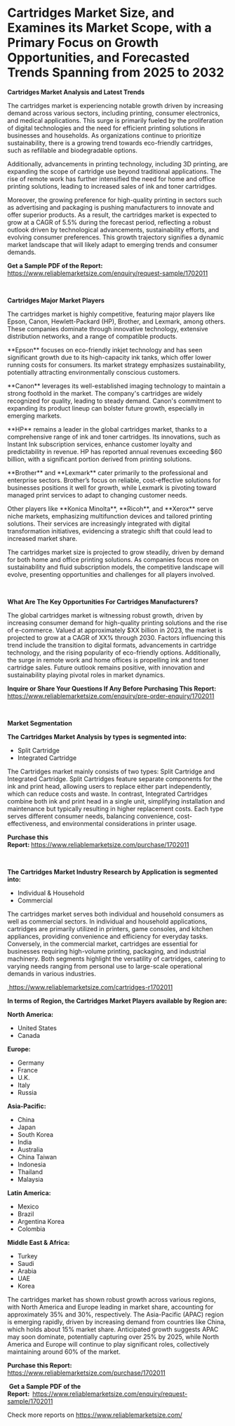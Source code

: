 <p><h1>Cartridges Market Size, and Examines its Market Scope, with a Primary Focus on Growth Opportunities, and Forecasted Trends Spanning from 2025 to 2032</h1></p><p><strong>Cartridges Market Analysis and Latest Trends</strong></p>
<p><p>The cartridges market is experiencing notable growth driven by increasing demand across various sectors, including printing, consumer electronics, and medical applications. This surge is primarily fueled by the proliferation of digital technologies and the need for efficient printing solutions in businesses and households. As organizations continue to prioritize sustainability, there is a growing trend towards eco-friendly cartridges, such as refillable and biodegradable options. </p><p>Additionally, advancements in printing technology, including 3D printing, are expanding the scope of cartridge use beyond traditional applications. The rise of remote work has further intensified the need for home and office printing solutions, leading to increased sales of ink and toner cartridges. </p><p>Moreover, the growing preference for high-quality printing in sectors such as advertising and packaging is pushing manufacturers to innovate and offer superior products. As a result, the cartridges market is expected to grow at a CAGR of 5.5% during the forecast period, reflecting a robust outlook driven by technological advancements, sustainability efforts, and evolving consumer preferences. This growth trajectory signifies a dynamic market landscape that will likely adapt to emerging trends and consumer demands.</p></p>
<p><strong>Get a Sample PDF of the Report:&nbsp;</strong> <a href="https://www.reliablemarketsize.com/enquiry/request-sample/1702011?utm_campaign=3460&utm_medium=2&utm_source=Github&utm_content=ia&utm_term=09042025&utm_id=cartridges">https://www.reliablemarketsize.com/enquiry/request-sample/1702011</a></p>
<p>&nbsp;</p>
<p><strong>Cartridges Major Market Players</strong></p>
<p><p>The cartridges market is highly competitive, featuring major players like Epson, Canon, Hewlett-Packard (HP), Brother, and Lexmark, among others. These companies dominate through innovative technology, extensive distribution networks, and a range of compatible products.</p><p>**Epson** focuses on eco-friendly inkjet technology and has seen significant growth due to its high-capacity ink tanks, which offer lower running costs for consumers. Its market strategy emphasizes sustainability, potentially attracting environmentally conscious customers.</p><p>**Canon** leverages its well-established imaging technology to maintain a strong foothold in the market. The company's cartridges are widely recognized for quality, leading to steady demand. Canon's commitment to expanding its product lineup can bolster future growth, especially in emerging markets.</p><p>**HP** remains a leader in the global cartridges market, thanks to a comprehensive range of ink and toner cartridges. Its innovations, such as Instant Ink subscription services, enhance customer loyalty and predictability in revenue. HP has reported annual revenues exceeding $60 billion, with a significant portion derived from printing solutions.</p><p>**Brother** and **Lexmark** cater primarily to the professional and enterprise sectors. Brother’s focus on reliable, cost-effective solutions for businesses positions it well for growth, while Lexmark is pivoting toward managed print services to adapt to changing customer needs.</p><p>Other players like **Konica Minolta**, **Ricoh**, and **Xerox** serve niche markets, emphasizing multifunction devices and tailored printing solutions. Their services are increasingly integrated with digital transformation initiatives, evidencing a strategic shift that could lead to increased market share.</p><p>The cartridges market size is projected to grow steadily, driven by demand for both home and office printing solutions. As companies focus more on sustainability and fluid subscription models, the competitive landscape will evolve, presenting opportunities and challenges for all players involved.</p></p>
<p>&nbsp;</p>
<p><strong>What Are The Key Opportunities For Cartridges Manufacturers?</strong></p>
<p><p>The global cartridges market is witnessing robust growth, driven by increasing consumer demand for high-quality printing solutions and the rise of e-commerce. Valued at approximately $XX billion in 2023, the market is projected to grow at a CAGR of XX% through 2030. Factors influencing this trend include the transition to digital formats, advancements in cartridge technology, and the rising popularity of eco-friendly options. Additionally, the surge in remote work and home offices is propelling ink and toner cartridge sales. Future outlook remains positive, with innovation and sustainability playing pivotal roles in market dynamics.</p></p>
<p><strong>Inquire or Share Your Questions If Any Before Purchasing This Report:</strong> <a href="https://www.reliablemarketsize.com/enquiry/pre-order-enquiry/1702011?utm_campaign=3460&utm_medium=2&utm_source=Github&utm_content=ia&utm_term=09042025&utm_id=cartridges">https://www.reliablemarketsize.com/enquiry/pre-order-enquiry/1702011</a></p>
<p>&nbsp;</p>
<p><strong>Market Segmentation</strong></p>
<p><strong>The Cartridges Market Analysis by types is segmented into:</strong></p>
<p><ul><li>Split Cartridge</li><li>Integrated Cartridge</li></ul></p>
<p><p>The Cartridges market mainly consists of two types: Split Cartridge and Integrated Cartridge. Split Cartridges feature separate components for the ink and print head, allowing users to replace either part independently, which can reduce costs and waste. In contrast, Integrated Cartridges combine both ink and print head in a single unit, simplifying installation and maintenance but typically resulting in higher replacement costs. Each type serves different consumer needs, balancing convenience, cost-effectiveness, and environmental considerations in printer usage.</p></p>
<p><strong>Purchase this Report:&nbsp;</strong><a href="https://www.reliablemarketsize.com/purchase/1702011?utm_campaign=3460&utm_medium=2&utm_source=Github&utm_content=ia&utm_term=09042025&utm_id=cartridges">https://www.reliablemarketsize.com/purchase/1702011</a></p>
<p>&nbsp;</p>
<p><strong>The Cartridges Market Industry Research by Application is segmented into:</strong></p>
<p><ul><li>Individual & Household</li><li>Commercial</li></ul></p>
<p><p>The cartridges market serves both individual and household consumers as well as commercial sectors. In individual and household applications, cartridges are primarily utilized in printers, game consoles, and kitchen appliances, providing convenience and efficiency for everyday tasks. Conversely, in the commercial market, cartridges are essential for businesses requiring high-volume printing, packaging, and industrial machinery. Both segments highlight the versatility of cartridges, catering to varying needs ranging from personal use to large-scale operational demands in various industries.</p></p>
<p><a href="https://www.reliablemarketsize.com/cartridges-r1702011?utm_campaign=3460&utm_medium=2&utm_source=Github&utm_content=ia&utm_term=09042025&utm_id=cartridges">&nbsp;https://www.reliablemarketsize.com/cartridges-r1702011</a></p>
<p><strong>In terms of Region, the Cartridges Market Players available by Region are:</strong></p>
<p>
    <p> <strong> North America: </strong>
        <ul>
            <li>United States</li>
            <li>Canada</li>
        </ul>
        </p> 
    <p> <strong> Europe: </strong>
        <ul>
            <li>Germany</li>
            <li>France</li>
            <li>U.K.</li>
            <li>Italy</li>
            <li>Russia</li>
        </ul>
        </p> 
    <p> <strong> Asia-Pacific: </strong>
        <ul>
            <li>China</li>
            <li>Japan</li>
            <li>South Korea</li>
            <li>India</li>
            <li>Australia</li>
            <li>China Taiwan</li>
            <li>Indonesia</li>
            <li>Thailand</li>
            <li>Malaysia</li>
        </ul>
        </p> 
    <p> <strong> Latin America: </strong>
        <ul>
            <li>Mexico</li>
            <li>Brazil</li>
            <li>Argentina Korea</li>
            <li>Colombia</li>
        </ul>
        </p> 
    <p> <strong> Middle East & Africa: </strong>
        <ul>
            <li>Turkey</li>
            <li>Saudi</li>
            <li>Arabia</li>
            <li>UAE</li>
            <li>Korea</li>
        </ul>
    </p>
    </p>
<p><p>The cartridges market has shown robust growth across various regions, with North America and Europe leading in market share, accounting for approximately 35% and 30%, respectively. The Asia-Pacific (APAC) region is emerging rapidly, driven by increasing demand from countries like China, which holds about 15% market share. Anticipated growth suggests APAC may soon dominate, potentially capturing over 25% by 2025, while North America and Europe will continue to play significant roles, collectively maintaining around 60% of the market.</p></p>
<p><strong>Purchase this Report: </strong><a href="https://www.reliablemarketsize.com/purchase/1702011?utm_campaign=3460&utm_medium=2&utm_source=Github&utm_content=ia&utm_term=09042025&utm_id=cartridges">https://www.reliablemarketsize.com/purchase/1702011</a></p>
<p>&nbsp;<strong>Get a Sample PDF of the Report:&nbsp;&nbsp;</strong><a href="https://www.reliablemarketsize.com/enquiry/request-sample/1702011?utm_campaign=3460&utm_medium=2&utm_source=Github&utm_content=ia&utm_term=09042025&utm_id=cartridges">https://www.reliablemarketsize.com/enquiry/request-sample/1702011</a></p>
<p><strong></strong></p>
<p>Check more reports on <a href="https://www.reliablemarketsize.com/?utm_campaign=3460&utm_medium=2&utm_source=Github&utm_content=ia&utm_term=09042025&utm_id=cartridges">https://www.reliablemarketsize.com/</a></p>